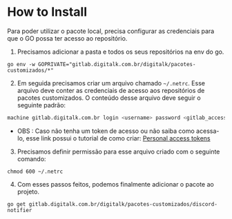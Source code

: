 # How to Install

Para poder utilizar o pacote local, precisa configurar as credenciais para que o GO possa ter acesso ao repositório.

1. Precisamos adicionar a pasta e todos os seus repositórios na env do go.
```
go env -w GOPRIVATE="gitlab.digitalk.com.br/digitalk/pacotes-customizados/*"
```

2. Em seguida precisamos criar um arquivo chamado `~/.netrc`. Esse arquivo deve conter as credenciais de acesso aos repositórios de pacotes customizados. O conteúdo desse arquivo deve seguir o seguinte padrão:
```bash
machine gitlab.digitalk.com.br login <username> password <gitlab_access_token>
```

- OBS : Caso não tenha um token de acesso ou não saiba como acessa-lo, esse link possui o tutorial de como criar: [Personal access tokens](https://docs.gitlab.com/ee/user/profile/personal_access_tokens.html)

3. Precisamos definir permissão para esse arquivo criado com o seguinte comando: 
```
chmod 600 ~/.netrc
```

4. Com esses passos feitos, podemos finalmente adicionar o pacote ao projeto.

```
go get gitlab.digitalk.com.br/digitalk/pacotes-customizados/discord-notifier
```
